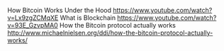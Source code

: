 How Bitcoin Works Under the Hood https://www.youtube.com/watch?v=Lx9zgZCMqXE
What is Blockchain https://www.youtube.com/watch?v=93E_GzvpMA0
How the Bitcoin protocol actually works http://www.michaelnielsen.org/ddi/how-the-bitcoin-protocol-actually-works/
